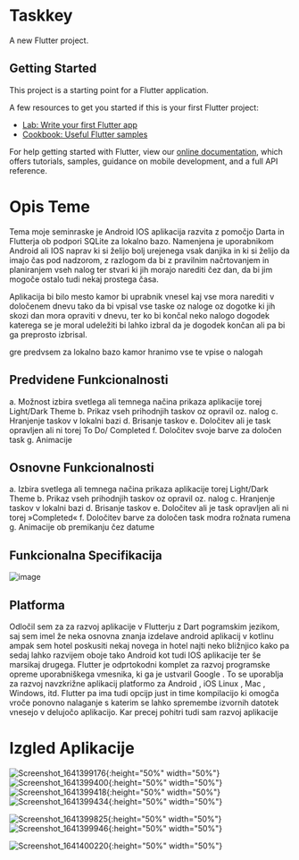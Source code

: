 # Taskkey

A new Flutter project.

## Getting Started

This project is a starting point for a Flutter application.

A few resources to get you started if this is your first Flutter project:

- [Lab: Write your first Flutter app](https://flutter.dev/docs/get-started/codelab)
- [Cookbook: Useful Flutter samples](https://flutter.dev/docs/cookbook)

For help getting started with Flutter, view our
[online documentation](https://flutter.dev/docs), which offers tutorials,
samples, guidance on mobile development, and a full API reference.


# Opis Teme
Tema moje seminraske je Android IOS aplikacija razvita z pomočjo Darta in Flutterja ob podpori SQLite za lokalno bazo.
Namenjena je uporabnikom Android ali IOS naprav ki si želijo bolj urejenega vsak danjika in ki si želijo da imajo čas pod nadzorom, z razlogom da bi z pravilnim načrtovanjem in planiranjem vseh nalog ter stvari ki jih morajo narediti čez dan, da bi jim mogoče ostalo tudi nekaj prostega časa. 

Aplikacija bi bilo mesto kamor bi uprabnik vnesel kaj vse mora narediti v določenem dnevu tako da bi vpisal vse taske oz naloge oz dogotke ki jih skozi dan mora opraviti v dnevu, ter ko bi končal neko nalogo dogodek katerega se je moral udeležiti bi lahko izbral da je dogodek končan ali pa bi ga preprosto izbrisal.

gre predvsem za lokalno bazo kamor hranimo vse te vpise o nalogah

## Predvidene Funkcionalnosti
a. Možnost izbira svetlega ali temnega načina prikaza aplikacije torej Light/Dark Theme
b. Prikaz vseh prihodnjih taskov oz opravil oz. nalog
c. Hranjenje taskov v lokalni bazi
d. Brisanje taskov 
e. Določitev ali je task opravljen ali ni torej To Do/ Completed
f. Določitev svoje barve za določen task
g. Animacije 

## Osnovne Funkcionalnosti
a.	Izbira svetlega ali temnega načina prikaza aplikacije torej Light/Dark Theme
b.	Prikaz vseh prihodnjih taskov oz opravil oz. nalog
c.	Hranjenje taskov v lokalni bazi
d.	Brisanje taskov 
e.	Določitev ali je task opravljen ali ni torej »Completed«
f.	Določitev barve za določen task modra rožnata rumena
g.	Animacije ob premikanju čez datume 

## Funkcionalna Specifikacija
![image](https://user-images.githubusercontent.com/56089916/148293350-c4a7eb03-cdad-4a86-a38b-5334542d4168.png)

## Platforma
Odločil sem za za razvoj aplikacije v Flutterju z Dart pogramskim jezikom, saj sem imel že neka osnovna znanja izdelave android aplikacij v kotlinu ampak sem hotel poskusiti nekaj novega in hotel najti neko bližnjico kako pa sedaj lahko razvijem oboje tako Android kot tudi IOS aplikacije ter še marsikaj drugega.
Flutter je odprtokodni komplet za razvoj programske opreme uporabniškega vmesnika, ki ga je ustvaril Google . To se uporablja za razvoj navzkrižne aplikacij platformo za Android , iOS Linux , Mac , Windows, itd.
Flutter pa ima tudi opcijp just in time kompilacijo ki omogča vroče ponovno nalaganje s katerim se lahko spremembe izvornih datotek vnesejo v delujočo aplikacijo. Kar precej pohitri tudi sam razvoj aplikacije

# Izgled Aplikacije

![Screenshot_1641399176](https://user-images.githubusercontent.com/56089916/148293673-3b26fc47-eb26-4b45-a3d4-efd04527bfba.png){:height="50%" width="50%"}
![Screenshot_1641399400](https://user-images.githubusercontent.com/56089916/148293739-b2958ac8-4b50-4038-a062-74e0e04c1edc.png){:height="50%" width="50%"}
![Screenshot_1641399418](https://user-images.githubusercontent.com/56089916/148293757-9b2bc481-0f5f-42fe-ba8e-1a654d7f2466.png){:height="50%" width="50%"}
![Screenshot_1641399434](https://user-images.githubusercontent.com/56089916/148293789-d70bae82-f8ab-4bc2-8344-b2d8d25e1dce.png){:height="50%" width="50%"}

![Screenshot_1641399825](https://user-images.githubusercontent.com/56089916/148293815-7837aa72-d6d5-42da-b0f9-9390e4baf280.png){:height="50%" width="50%"}
![Screenshot_1641399946](https://user-images.githubusercontent.com/56089916/148293846-eb13a7a1-5358-47a9-8c9f-5d865422bc82.png){:height="50%" width="50%"}

![Screenshot_1641400220](https://user-images.githubusercontent.com/56089916/148293860-2b4ebf96-7f14-4cd8-8513-daecefa3c76e.png){:height="50%" width="50%"}











